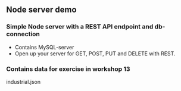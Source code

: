 ## Node server demo

### Simple Node server with a REST API endpoint and db-connection

* Contains MySQL-server
* Open up your server for GET, POST, PUT and DELETE with REST.

### Contains data for exercise in workshop 13
industrial.json

